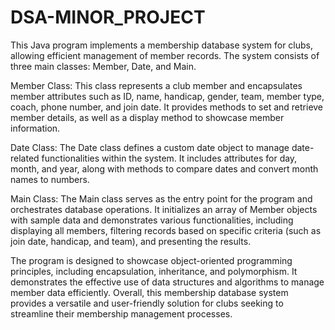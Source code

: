 # DSA-MINOR_PROJECT
This Java program implements a membership database system for clubs, allowing efficient management of member records. The system consists of three main classes: Member, Date, and Main.

Member Class: This class represents a club member and encapsulates member attributes such as ID, name, handicap, gender, team, member type, coach, phone number, and join date. It provides methods to set and retrieve member details, as well as a display method to showcase member information.

Date Class: The Date class defines a custom date object to manage date-related functionalities within the system. It includes attributes for day, month, and year, along with methods to compare dates and convert month names to numbers.

Main Class: The Main class serves as the entry point for the program and orchestrates database operations. It initializes an array of Member objects with sample data and demonstrates various functionalities, including displaying all members, filtering records based on specific criteria (such as join date, handicap, and team), and presenting the results.

The program is designed to showcase object-oriented programming principles, including encapsulation, inheritance, and polymorphism. It demonstrates the effective use of data structures and algorithms to manage member data efficiently. Overall, this membership database system provides a versatile and user-friendly solution for clubs seeking to streamline their membership management processes.
